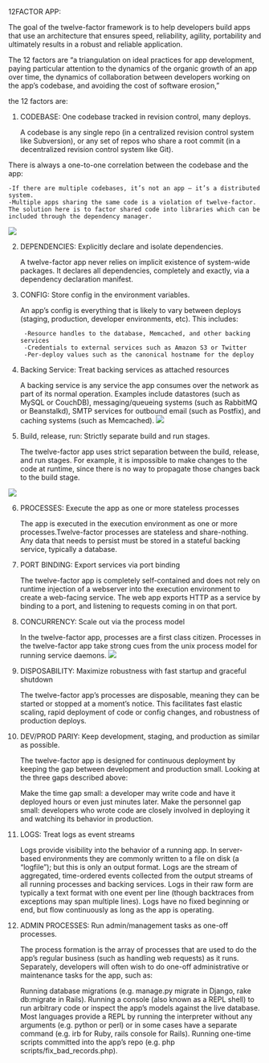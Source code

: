12FACTOR APP:

The goal of the twelve-factor framework is to help developers build apps that use an architecture that ensures speed, reliability, agility, portability and ultimately results in a robust and reliable application.

The 12 factors are “a triangulation on ideal practices for app development, paying particular attention to the dynamics of the organic growth of an app over time, the dynamics of collaboration between developers working on the app’s codebase, and avoiding the cost of software erosion,”

the 12 factors are:

1. CODEBASE: One codebase tracked in revision control, many deploys.

	A codebase is any single repo (in a centralized revision control system like Subversion), or any set of repos who share a root commit (in a decentralized revision control system like Git).

There is always a one-to-one correlation between the codebase and the app:

    -If there are multiple codebases, it’s not an app – it’s a distributed system.
	-Multiple apps sharing the same code is a violation of twelve-factor. The solution here is to factor shared code into libraries which can be included through the dependency manager.

![](https://12factor.net/images/codebase-deploys.png)

2. DEPENDENCIES: Explicitly declare and isolate dependencies.

	A twelve-factor app never relies on implicit existence of system-wide packages. It declares all dependencies, completely and exactly, via a dependency declaration manifest.

3. CONFIG: Store config in the environment variables.

	An app’s config is everything that is likely to vary between deploys (staging, production, developer environments, etc). This includes:

    	-Resource handles to the database, Memcached, and other backing services
    	-Credentials to external services such as Amazon S3 or Twitter
    	-Per-deploy values such as the canonical hostname for the deploy

4. Backing Service: Treat backing services as attached resources

	A backing service is any service the app consumes over the network as part of its normal operation. Examples include datastores (such as MySQL or CouchDB), messaging/queueing systems (such as RabbitMQ or Beanstalkd), SMTP services for outbound email (such as Postfix), and caching systems (such as Memcached).
![](https://12factor.net/images/attached-resources.png)

5. Build, release, run: Strictly separate build and run stages.

	The twelve-factor app uses strict separation between the build, release, and run stages. For example, it is impossible to make changes to the code at runtime, since there is no way to propagate those changes back to the build stage.

![](https://12factor.net/images/release.png)

6. PROCESSES: Execute the app as one or more stateless processes

	The app is executed in the execution environment as one or more processes.Twelve-factor processes are stateless and share-nothing. Any data that needs to persist must be stored in a stateful backing service, typically a database.

7. PORT BINDING: Export services via port binding

	The twelve-factor app is completely self-contained and does not rely on runtime injection of a webserver into the execution environment to create a web-facing service. The web app exports HTTP as a service by binding to a port, and listening to requests coming in on that port.

8. CONCURRENCY: Scale out via the process model

	In the twelve-factor app, processes are a first class citizen. Processes in the twelve-factor app take strong cues from the unix process model for running service daemons.
![](https://12factor.net/images/process-types.png)

9. DISPOSABILITY: Maximize robustness with fast startup and graceful shutdown

	The twelve-factor app’s processes are disposable, meaning they can be started or stopped at a moment’s notice. This facilitates fast elastic scaling, rapid deployment of code or config changes, and robustness of production deploys.

10. DEV/PROD PARIY: Keep development, staging, and production as similar as possible.

	The twelve-factor app is designed for continuous deployment by keeping the gap between development and production small. Looking at the three gaps described above:

    Make the time gap small: a developer may write code and have it deployed hours or even just minutes later.
    Make the personnel gap small: developers who wrote code are closely involved in deploying it and watching its behavior in production.

11. LOGS: Treat logs as event streams

	Logs provide visibility into the behavior of a running app. In server-based environments they are commonly written to a file on disk (a “logfile”); but this is only an output format.
	Logs are the stream of aggregated, time-ordered events collected from the output streams of all running processes and backing services. Logs in their raw form are typically a text format with one event per line (though backtraces from exceptions may span multiple lines). Logs have no fixed beginning or end, but flow continuously as long as the app is operating.

12. ADMIN PROCESSES: Run admin/management tasks as one-off processes.

	The process formation is the array of processes that are used to do the app’s regular business (such as handling web requests) as it runs. Separately, developers will often wish to do one-off administrative or maintenance tasks for the app, such as:

    Running database migrations (e.g. manage.py migrate in Django, rake db:migrate in Rails).
    Running a console (also known as a REPL shell) to run arbitrary code or inspect the app’s models against the live database. Most languages provide a REPL by running the interpreter without any arguments (e.g. python or perl) or in some cases have a separate command (e.g. irb for Ruby, rails console for Rails).
    Running one-time scripts committed into the app’s repo (e.g. php scripts/fix_bad_records.php).

